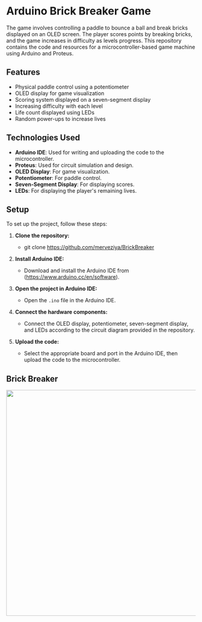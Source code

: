 # Arduino Brick Breaker Game

The game involves controlling a paddle to bounce a ball and break bricks displayed on an OLED screen. The player scores points by breaking bricks, and the game increases in difficulty as levels progress. This repository contains the code and resources for a microcontroller-based game machine using Arduino and Proteus. 

## Features
- Physical paddle control using a potentiometer
- OLED display for game visualization
- Scoring system displayed on a seven-segment display
- Increasing difficulty with each level
- Life count displayed using LEDs
- Random power-ups to increase lives

## Technologies Used
- **Arduino IDE**: Used for writing and uploading the code to the microcontroller.
- **Proteus**: Used for circuit simulation and design.
- **OLED Display**: For game visualization.
- **Potentiometer**: For paddle control.
- **Seven-Segment Display**: For displaying scores.
- **LEDs**: For displaying the player's remaining lives.

## Setup
To set up the project, follow these steps:

1. **Clone the repository:**
   - git clone https://github.com/merveziya/BrickBreaker

2. **Install Arduino IDE:**
   - Download and install the Arduino IDE from (https://www.arduino.cc/en/software).

3. **Open the project in Arduino IDE:**
   - Open the `.ino` file in the Arduino IDE.

4. **Connect the hardware components:**
   - Connect the OLED display, potentiometer, seven-segment display, and LEDs according to the circuit diagram provided in the repository.

5. **Upload the code:**
   - Select the appropriate board and port in the Arduino IDE, then upload the code to the microcontroller.

## Brick Breaker
<img src="https://github.com/lupsi12/webProjesi/assets/108355676/ab1dafa3-f04b-4e1e-82d8-7755acea700e" width="600">
